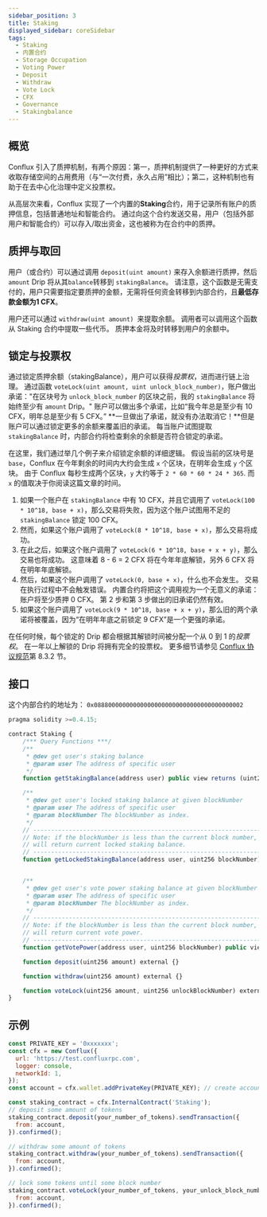 ```yaml
---
sidebar_position: 3
title: Staking
displayed_sidebar: coreSidebar
tags:
  - Staking
  - 内置合约
  - Storage Occupation
  - Voting Power
  - Deposit
  - Withdraw
  - Vote Lock
  - CFX
  - Governance
  - Stakingbalance
---
```


## 概览

Conflux 引入了质押机制，有两个原因：第一，质押机制提供了一种更好的方式来收取存储空间的占用费用（与“一次付费，永久占用”相比）；第二，这种机制也有助于在去中心化治理中定义投票权。

从高层次来看，Conflux 实现了一个内置的**Staking**合约，用于记录所有账户的质押信息，包括普通地址和智能合约。 通过向这个合约发送交易，用户（包括外部用户和智能合约）可以存入/取出资金，这也被称为在合约中的质押。

## 质押与取回

用户（或合约）可以通过调用 `deposit(uint amount)` 来存入余额进行质押，然后 `amount` Drip 将从其`balance`转移到 `stakingBalance`。 请注意，这个函数是无需支付的，用户只需要指定要质押的金额，无需将任何资金转移到内部合约，且**最低存款金额为1 CFX**。

用户还可以通过 `withdraw(uint amount) `来提取余额。 调用者可以调用这个函数从 Staking 合约中提取一些代币。 质押本金将及时转移到用户的余额中。

## 锁定与投票权

通过锁定质押余额（stakingBalance），用户可以获得*投票权*，进而进行链上治理。 通过函数 `voteLock(uint amount, uint unlock_block_number)`，账户做出承诺："在区块号为 `unlock_block_number` 的区块之前，我的 `stakingBalance` 将始终至少有 `amount` Drip。" 账户可以做出多个承诺，比如“我今年总是至少有 10 CFX，明年总是至少有 5 CFX。”  **一旦做出了承诺，就没有办法取消它！**但是账户可以通过锁定更多的余额来覆盖旧的承诺。 每当账户试图提取 `stakingBalance` 时，内部合约将检查剩余的余额是否符合锁定的承诺。

在这里，我们通过举几个例子来介绍锁定余额的详细逻辑。 假设当前的区块号是 `base`，Conflux 在今年剩余的时间内大约会生成 `x` 个区块，在明年会生成 `y` 个区块。 由于 Conflux 每秒生成两个区块，`y` 大约等于 `2 * 60 * 60 * 24 * 365`. 而 `x` 的值取决于你阅读这篇文章的时间。

1. 如果一个账户在 `stakingBalance` 中有 10 CFX，并且它调用了 `voteLock(100 * 10^18, base + x)`，那么交易将失败，因为这个账户试图用不足的 `stakingBalance` 锁定 100 CFX。
2. 然而，如果这个账户调用了 `voteLock(8 * 10^18, base + x)`，那么交易将成功。
3. 在此之后，如果这个账户调用了 `voteLock(6 * 10^18, base + x + y)`，那么交易也将成功。 这意味着 8 - 6 = 2 CFX 将在今年年底解锁，另外 6 CFX 将在明年年底解锁。
4. 然后，如果这个账户调用了 `voteLock(0, base + x)`，什么也不会发生。 交易在执行过程中不会触发错误。 内置合约将把这个调用视为一个无意义的承诺：账户将至少质押 0 CFX。 第 2 步和第 3 步做出的旧承诺仍然有效。
5. 如果这个账户调用了 `voteLock(9 * 10^18, base + x + y)`，那么旧的两个承诺将被覆盖，因为“在明年年底之前锁定 9 CFX”是一个更强的承诺。

在任何时候，每个锁定的 Drip 都会根据其解锁时间被分配一个从 0 到 1 的*投票权*。 在一年以上解锁的 Drip 将拥有完全的投票权。 更多细节请参见 [Conflux 协议规范](https://conflux-protocol.s3-ap-southeast-1.amazonaws.com/tech-specification.pdf)第 8.3.2 节。

## 接口

这个内部合约的地址为： `0x088800000000000000000000000000000000000002`

```js
pragma solidity >=0.4.15;

contract Staking {
    /*** Query Functions ***/
    /**
     * @dev get user's staking balance
     * @param user The address of specific user
     */
    function getStakingBalance(address user) public view returns (uint256) {}

    /**
     * @dev get user's locked staking balance at given blockNumber
     * @param user The address of specific user
     * @param blockNumber The blockNumber as index.
     */
    // ------------------------------------------------------------------------
    // Note: if the blockNumber is less than the current block number, function
    // will return current locked staking balance.
    // ------------------------------------------------------------------------
    function getLockedStakingBalance(address user, uint256 blockNumber) public view returns (uint256) {}


    /**
     * @dev get user's vote power staking balance at given blockNumber
     * @param user The address of specific user
     * @param blockNumber The blockNumber as index.
     */
    // ------------------------------------------------------------------------
    // Note: if the blockNumber is less than the current block number, function
    // will return current vote power.
    // ------------------------------------------------------------------------
    function getVotePower(address user, uint256 blockNumber) public view returns (uint256) {}

    function deposit(uint256 amount) external {}

    function withdraw(uint256 amount) external {}

    function voteLock(uint256 amount, uint256 unlockBlockNumber) external {}
}
```

## 示例

```javascript
const PRIVATE_KEY = '0xxxxxxx';
const cfx = new Conflux({
  url: 'https://test.confluxrpc.com',
  logger: console,
  networkId: 1,
});
const account = cfx.wallet.addPrivateKey(PRIVATE_KEY); // create account instance

const staking_contract = cfx.InternalContract('Staking');
// deposit some amount of tokens
staking_contract.deposit(your_number_of_tokens).sendTransaction({
  from: account,
}).confirmed();

// withdraw some amount of tokens
staking_contract.withdraw(your_number_of_tokens).sendTransaction({
  from: account,
}).confirmed();

// lock some tokens until some block number
staking_contract.voteLock(your_number_of_tokens, your_unlock_block_number).sendTransaction({
  from: account,
}).confirmed();
```
